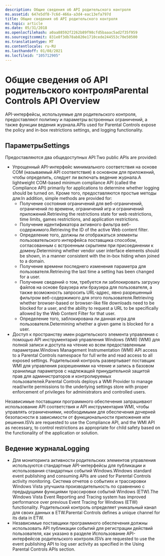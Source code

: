 ```yaml
---
description: Общие сведения об API родительского контроля
ms.assetid: 647e5df8-7c6d-466a-a3d4-eac13efa797d
title: Общие сведения об API родительского контроля
ms.topic: article
ms.date: 05/31/2018
ms.openlocfilehash: a0aa88592f2262b89f98cfd5baaac5ad2f35f959
ms.sourcegitcommit: 831e8f3db78ab820e1710cede244553c70e50500
ms.translationtype: MT
ms.contentlocale: ru-RU
ms.lasthandoff: 01/08/2021
ms.locfileid: "105712905"
---
```

# <a name="parental-controls-api-overview"></a><span data-ttu-id="2bb84-103">Общие сведения об API родительского контроля</span><span class="sxs-lookup"><span data-stu-id="2bb84-103">Parental Controls API Overview</span></span>

<span data-ttu-id="2bb84-104">API-интерфейсы, используемые для родительского контроля, предоставляют политику и параметры встроенных ограничений, а также функции ведения журнала.</span><span class="sxs-lookup"><span data-stu-id="2bb84-104">APIs used for Parental Controls expose the policy and in-box restrictions settings, and logging functionality.</span></span>

## <a name="settings"></a><span data-ttu-id="2bb84-105">Параметры</span><span class="sxs-lookup"><span data-stu-id="2bb84-105">Settings</span></span>

<span data-ttu-id="2bb84-106">Предоставляются два общедоступных API:</span><span class="sxs-lookup"><span data-stu-id="2bb84-106">Two public APIs are provided:</span></span>

-   <span data-ttu-id="2bb84-107">Упрощенный API-интерфейс минимального соответствия на основе COM (называемый API соответствия) в основном для приложений, чтобы определить, следует ли включать ведение журнала.</span><span class="sxs-lookup"><span data-stu-id="2bb84-107">A lightweight COM-based minimum compliance API (called the Compliance API) primarily for applications to determine whether logging should be turned on.</span></span> <span data-ttu-id="2bb84-108">Кроме того, предоставляются простые методы для:</span><span class="sxs-lookup"><span data-stu-id="2bb84-108">In addition, simple methods are provided for:</span></span>
    -   <span data-ttu-id="2bb84-109">Получение состояния ограничений для веб-ограничений, ограничений по времени, ограничений игр и ограничений приложений.</span><span class="sxs-lookup"><span data-stu-id="2bb84-109">Retrieving the restrictions state for web restrictions, time limits, games restrictions, and application restrictions.</span></span>
    -   <span data-ttu-id="2bb84-110">Получение идентификатора активного фильтра веб-содержимого.</span><span class="sxs-lookup"><span data-stu-id="2bb84-110">Retrieving the ID of the active Web content filter.</span></span>
    -   <span data-ttu-id="2bb84-111">Определение того, должны ли отображаться элементы пользовательского интерфейса поставщика способом, согласованным с встроенным скрытием при присоединении к домену.</span><span class="sxs-lookup"><span data-stu-id="2bb84-111">Determining whether vendor user interface elements should be shown, in a manner consistent with the in-box hiding when joined to a domain.</span></span>
    -   <span data-ttu-id="2bb84-112">Получение времени последнего изменения параметра для пользователя.</span><span class="sxs-lookup"><span data-stu-id="2bb84-112">Retrieving the last time a setting has been changed for a user.</span></span>
    -   <span data-ttu-id="2bb84-113">Получение сведений о том, требуется ли заблокировать загрузку файлов на основе браузера или браузера для пользователя, а также возможность запросить URL-адрес, явно разрешенный фильтром веб-содержимого для этого пользователя.</span><span class="sxs-lookup"><span data-stu-id="2bb84-113">Retrieving whether browser-based or browser-like file downloads need to be blocked for a user, and the ability to request a URL to be specifically allowed by the Web Content Filter for that user.</span></span>
    -   <span data-ttu-id="2bb84-114">Определение того, заблокирована ли данная игра для пользователя.</span><span class="sxs-lookup"><span data-stu-id="2bb84-114">Determining whether a given game is blocked for a user.</span></span>
-   <span data-ttu-id="2bb84-115">Доступ к пространству имен родительского элемента управления с помощью API инструментарий управления Windows (WMI) (WMI) для полной записи и доступа на чтение ко всем предоставленным параметрам.</span><span class="sxs-lookup"><span data-stu-id="2bb84-115">Windows Management Instrumentation (WMI) API access to a Parental Controls namespace for full write and read access to all exposed settings.</span></span> <span data-ttu-id="2bb84-116">Родительский контроль развертывает поставщик WMI для управления разрешениями на чтение и запись в базовом хранилище параметров с надлежащей принудительной защитой прав для администраторов и контролируемых пользователей.</span><span class="sxs-lookup"><span data-stu-id="2bb84-116">Parental Controls deploys a WMI Provider to manage read/write permissions to the underlying settings store with proper enforcement of privileges for administrators and controlled users.</span></span>

<span data-ttu-id="2bb84-117">Независимые поставщики программного обеспечения запрашивают использование API соответствия и API инструментария WMI, чтобы управлять ограничениями, необходимыми для обеспечения дочерней безопасности в зависимости от функциональности приложения или решения.</span><span class="sxs-lookup"><span data-stu-id="2bb84-117">ISVs are requested to use the Compliance API, and the WMI API as necessary, to control restrictions as appropriate for child safety based on the functionality of the application or solution.</span></span>

## <a name="logging"></a><span data-ttu-id="2bb84-118">Ведение журнала</span><span class="sxs-lookup"><span data-stu-id="2bb84-118">Logging</span></span>

-   <span data-ttu-id="2bb84-119">Для мониторинга активности родительских элементов управления используются стандартные API-интерфейсы для публикации и использования стандартных событий Windows.</span><span class="sxs-lookup"><span data-stu-id="2bb84-119">Windows standard event publishing and consuming APIs are used for Parental Controls activity monitoring.</span></span> <span data-ttu-id="2bb84-120">Система отчетов о событиях и трассировки Windows Vista улучшила производительность по сравнению с предыдущими функциями трассировки событий Windows (ETW).</span><span class="sxs-lookup"><span data-stu-id="2bb84-120">The Windows Vista Event Reporting and Tracing system has improved performance over previous Event Tracing for Windows (ETW) functionality.</span></span> <span data-ttu-id="2bb84-121">Родительский контроль определяет уникальный канал для своих данных в ETW.</span><span class="sxs-lookup"><span data-stu-id="2bb84-121">Parental Controls defines a unique channel for its data in ETW.</span></span>
-   <span data-ttu-id="2bb84-122">Независимые поставщики программного обеспечения должны использовать API публикации событий для регистрации действий пользователя, как указано в разделе Использование API-интерфейсов родительского контроля.</span><span class="sxs-lookup"><span data-stu-id="2bb84-122">ISVs are requested to use the event publishing API to log user activity as specified in the Using Parental Controls APIs section.</span></span>

 

 



